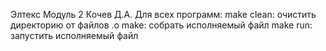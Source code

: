 Элтекс Модуль 2 
Кочев Д.А.
Для всех программ:
  make clean: очистить директорию от файлов .o
  make: собрать исполняемый файл
  make run: запустить исполняемый файл
